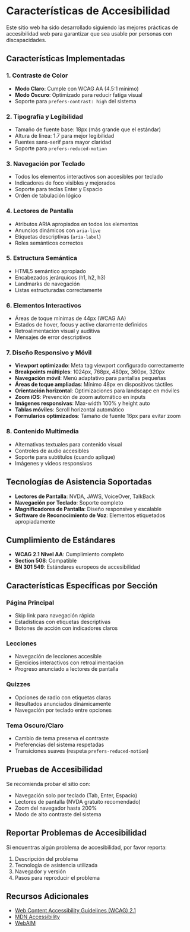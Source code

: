 # Características de Accesibilidad

Este sitio web ha sido desarrollado siguiendo las mejores prácticas de accesibilidad web para garantizar que sea usable por personas con discapacidades.

## Características Implementadas

### 1. Contraste de Color
- **Modo Claro**: Cumple con WCAG AA (4.5:1 mínimo)
- **Modo Oscuro**: Optimizado para reducir fatiga visual
- Soporte para `prefers-contrast: high` del sistema

### 2. Tipografía y Legibilidad
- Tamaño de fuente base: 18px (más grande que el estándar)
- Altura de línea: 1.7 para mejor legibilidad
- Fuentes sans-serif para mayor claridad
- Soporte para `prefers-reduced-motion`

### 3. Navegación por Teclado
- Todos los elementos interactivos son accesibles por teclado
- Indicadores de foco visibles y mejorados
- Soporte para teclas Enter y Espacio
- Orden de tabulación lógico

### 4. Lectores de Pantalla
- Atributos ARIA apropiados en todos los elementos
- Anuncios dinámicos con `aria-live`
- Etiquetas descriptivas (`aria-label`)
- Roles semánticos correctos

### 5. Estructura Semántica
- HTML5 semántico apropiado
- Encabezados jerárquicos (h1, h2, h3)
- Landmarks de navegación
- Listas estructuradas correctamente

### 6. Elementos Interactivos
- Áreas de toque mínimas de 44px (WCAG AA)
- Estados de hover, focus y active claramente definidos
- Retroalimentación visual y auditiva
- Mensajes de error descriptivos

### 7. Diseño Responsivo y Móvil
- **Viewport optimizado**: Meta tag viewport configurado correctamente
- **Breakpoints múltiples**: 1024px, 768px, 480px, 360px, 320px
- **Navegación móvil**: Menú adaptativo para pantallas pequeñas
- **Áreas de toque ampliadas**: Mínimo 48px en dispositivos táctiles
- **Orientación horizontal**: Optimizaciones para landscape en móviles
- **Zoom iOS**: Prevención de zoom automático en inputs
- **Imágenes responsivas**: Max-width 100% y height auto
- **Tablas móviles**: Scroll horizontal automático
- **Formularios optimizados**: Tamaño de fuente 16px para evitar zoom

### 8. Contenido Multimedia
- Alternativas textuales para contenido visual
- Controles de audio accesibles
- Soporte para subtítulos (cuando aplique)
- Imágenes y videos responsivos

## Tecnologías de Asistencia Soportadas

- **Lectores de Pantalla**: NVDA, JAWS, VoiceOver, TalkBack
- **Navegación por Teclado**: Soporte completo
- **Magnificadores de Pantalla**: Diseño responsive y escalable
- **Software de Reconocimiento de Voz**: Elementos etiquetados apropiadamente

## Cumplimiento de Estándares

- **WCAG 2.1 Nivel AA**: Cumplimiento completo
- **Section 508**: Compatible
- **EN 301 549**: Estándares europeos de accesibilidad

## Características Específicas por Sección

### Página Principal
- Skip link para navegación rápida
- Estadísticas con etiquetas descriptivas
- Botones de acción con indicadores claros

### Lecciones
- Navegación de lecciones accesible
- Ejercicios interactivos con retroalimentación
- Progreso anunciado a lectores de pantalla

### Quizzes
- Opciones de radio con etiquetas claras
- Resultados anunciados dinámicamente
- Navegación por teclado entre opciones

### Tema Oscuro/Claro
- Cambio de tema preserva el contraste
- Preferencias del sistema respetadas
- Transiciones suaves (respeta `prefers-reduced-motion`)

## Pruebas de Accesibilidad

Se recomienda probar el sitio con:
- Navegación solo por teclado (Tab, Enter, Espacio)
- Lectores de pantalla (NVDA gratuito recomendado)
- Zoom del navegador hasta 200%
- Modo de alto contraste del sistema

## Reportar Problemas de Accesibilidad

Si encuentras algún problema de accesibilidad, por favor reporta:
1. Descripción del problema
2. Tecnología de asistencia utilizada
3. Navegador y versión
4. Pasos para reproducir el problema

## Recursos Adicionales

- [Web Content Accessibility Guidelines (WCAG) 2.1](https://www.w3.org/WAI/WCAG21/quickref/)
- [MDN Accessibility](https://developer.mozilla.org/en-US/docs/Web/Accessibility)
- [WebAIM](https://webaim.org/)